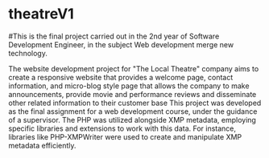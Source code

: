 # theatreV1

#This is the final project carried out in the 2nd year of Software Development Engineer, in the subject Web development merge new technology.

The website development project for "The Local Theatre" company aims to create a responsive website that provides a welcome page, contact information, and micro-blog style page that allows the company to make announcements, provide movie and performance reviews and disseminate other related information to their customer base
This project was developed as the final assignment for a web development course, under the guidance of a supervisor. The PHP was utilized alongside XMP metadata, employing specific libraries and extensions to work with this data. For instance, libraries like PHP-XMPWriter were used to create and manipulate XMP metadata efficiently.
